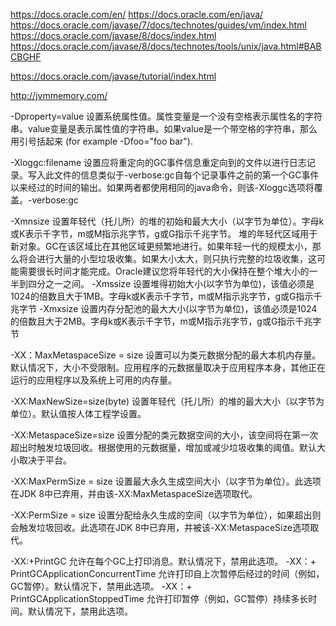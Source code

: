 https://docs.oracle.com/en/
https://docs.oracle.com/en/java/
https://docs.oracle.com/javase/7/docs/technotes/guides/vm/index.html
https://docs.oracle.com/javase/8/docs/index.html
https://docs.oracle.com/javase/8/docs/technotes/tools/unix/java.html#BABCBGHF

https://docs.oracle.com/javase/tutorial/index.html

http://jvmmemory.com/

-Dproperty=value
设置系统属性值。属性变量是一个没有空格表示属性名的字符串。value变量是表示属性值的字符串。如果value是一个带空格的字符串，那么用引号括起来 (for example -Dfoo="foo bar").

-Xloggc:filename
设置应将重定向的GC事件信息重定向到的文件以进行日志记录。写入此文件的信息类似于-verbose:gc自每个记录事件之前的第一个GC事件以来经过的时间的输出。如果两者都使用相同的java命令，则该-Xloggc选项将覆盖。-verbose:gc

-Xmnsize
设置年轻代（托儿所）的堆的初始和最大大小（以字节为单位）。字母k或K表示千字节，m或M指示兆字节，g或G指示千兆字节。
堆的年轻代区域用于新对象。GC在该区域比在其他区域更频繁地进行。如果年轻一代的规模太小，那么将会进行大量的小型垃圾收集。如果大小太大，则只执行完整的垃圾收集，这可能需要很长时间才能完成。Oracle建议您将年轻代的大小保持在整个堆大小的一半到四分之一之间。
-Xmssize
设置堆得初始大小(以字节为单位)，该值必须是1024的倍数且大于1MB。字母k或K表示千字节，m或M指示兆字节，g或G指示千兆字节
-Xmxsize
设置内存分配池的最大大小(以字节为单位)，该值必须是1024的倍数且大于2MB。字母k或K表示千字节，m或M指示兆字节，g或G指示千兆字节

-XX：MaxMetaspaceSize = size
设置可以为类元数据分配的最大本机内存量。默认情况下，大小不受限制。应用程序的元数据量取决于应用程序本身，其他正在运行的应用程序以及系统上可用的内存量。

-XX:MaxNewSize=size(byte)
设置年轻代（托儿所）的堆的最大大小（以字节为单位）。默认值按人体工程学设置。

-XX:MetaspaceSize=size
设置分配的类元数据空间的大小，该空间将在第一次超出时触发垃圾回收。根据使用的元数据量，增加或减少垃圾收集的阈值。默认大小取决于平台。

-XX:MaxPermSize = size
设置最大永久生成空间大小（以字节为单位）。此选项在JDK 8中已弃用，并由该-XX:MaxMetaspaceSize选项取代。

-XX:PermSize = size
设置分配给永久生成的空间（以字节为单位），如果超出则会触发垃圾回收。此选项在JDK 8中已弃用，并被该-XX:MetaspaceSize选项取代。

-XX:+PrintGC
允许在每个GC上打印消息。默认情况下，禁用此选项。
-XX：+ PrintGCApplicationConcurrentTime
允许打印自上次暂停后经过的时间（例如，GC暂停）。默认情况下，禁用此选项。
-XX：+ PrintGCApplicationStoppedTime
允许打印暂停（例如，GC暂停）持续多长时间。默认情况下，禁用此选项。
